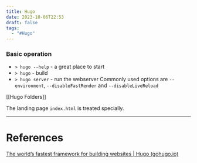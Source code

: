```yaml
---
title: Hugo
date: 2023-10-06T22:53
draft: false
tags:
  - "#Hugo"
---
```

### Basic operation

- `> hugo --help` - a great place to start
- `> hugo` - build
- `> hugo server` - run the webserver
  Commonly used options are `--environment`, `--disableFastRender` and `--disableLiveReload`

[[Hugo Folders]]

The landing page `index.html` is treated specially.

---
# References

[The world’s fastest framework for building websites | Hugo (gohugo.io)](https://gohugo.io/)

